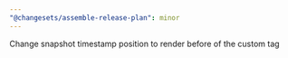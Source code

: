 ```yaml
---
"@changesets/assemble-release-plan": minor
---
```


Change snapshot timestamp position to render before of the custom tag
